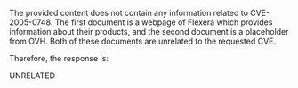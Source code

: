 The provided content does not contain any information related to CVE-2005-0748. The first document is a webpage of Flexera which provides information about their products, and the second document is a placeholder from OVH. Both of these documents are unrelated to the requested CVE.

Therefore, the response is:

UNRELATED